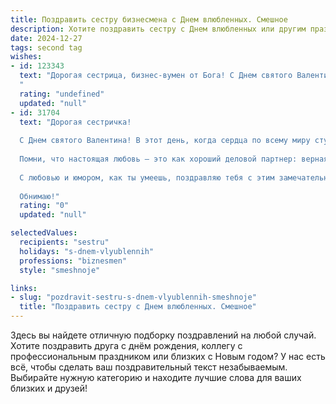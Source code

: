 ```yaml
---
title: Поздравить сестру бизнесмена с Днем влюбленных. Смешное
description: Хотите поздравить сестру с Днем влюбленных или другим праздником? Наш ИИ создаст незабываемое поздравление, а вы обязательно выделитесь среди других.  
date: 2024-12-27
tags: second tag
wishes:
- id: 123343
  text: "Дорогая сестрица, бизнес-вумен от Бога! С Днем святого Валентина! Надеюсь, твой финансовый успех сегодня переплюнет успехи в любви (шутка, конечно, хотя… кто знает, может, и миллиардер в тебя влюбится!).  Желаю тебе океана бриллиантов и… хотя бы одного настоящего романтического приключения!  Пусть этот день будет полон сладких моментов, а не только сладких сделок!
  "
  rating: "undefined"
  updated: "null"
- id: 31704
  text: "Дорогая сестричка!
  
  С Днем святого Валентина! В этот день, когда сердца по всему миру стучат в унисон, хочу пожелать тебе любви, которая будет такой же мощной, как твой бизнес-план! Пусть твоё сердце будет переполнено страстью, а счет в банке растёт так же быстро, как число поклонников!
  
  Помни, что настоящая любовь — это как хороший деловой партнер: верная, поддерживающая и всегда готовая помочь в трудную минуту. Так что дай своим объектам любви понять: ты не только лучший бизнесмен в городе, но и самый влюбленный!
  
  С любовью и юмором, как ты умеешь, поздравляю тебя с этим замечательным праздником! Пусть твои дела идут в гору, а романтика — по всем фронтам!
  
  Обнимаю!"
  rating: "0"
  updated: "null"

selectedValues:
  recipients: "sestru"
  holidays: "s-dnem-vlyublennih"
  professions: "biznesmen"
  style: "smeshnoje"

links:
- slug: "pozdravit-sestru-s-dnem-vlyublennih-smeshnoje"
  title: "Поздравить сестру с Днем влюбленных. Смешное"
---
```


Здесь вы найдете отличную подборку поздравлений на любой случай. 
Хотите поздравить друга с днём рождения, коллегу с профессиональным праздником или близких с Новым годом? У нас есть всё, чтобы сделать ваш поздравительный текст незабываемым. Выбирайте нужную категорию и находите лучшие слова для ваших близких и друзей!

